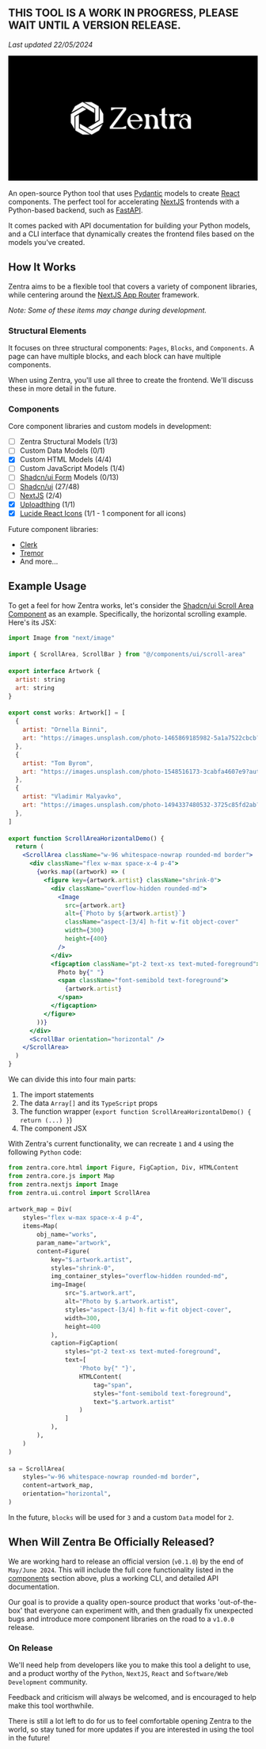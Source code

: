## THIS TOOL IS A WORK IN PROGRESS, PLEASE WAIT UNTIL A VERSION RELEASE.

_Last updated 22/05/2024_

![Logo](/docs/assets/imgs/zentra-logo.jpg)

An open-source Python tool that uses [Pydantic](https://docs.pydantic.dev/latest/) models to create [React](https://react.dev/) components. The perfect tool for accelerating [NextJS](https://nextjs.org/) frontends with a Python-based backend, such as [FastAPI](https://fastapi.tiangolo.com/). 

It comes packed with API documentation for building your Python models, and a CLI interface that dynamically creates the frontend files based on the models you've created.

## How It Works

Zentra aims to be a flexible tool that covers a variety of component libraries, while centering around the [NextJS App Router](https://nextjs.org/docs) framework. 

_Note: Some of these items may change during development._

### Structural Elements

It focuses on three structural components: `Pages`, `Blocks`, and `Components`. A page can have multiple blocks, and each block can have multiple components.

When using Zentra, you'll use all three to create the frontend. We'll discuss these in more detail in the future.

### Components

Core component libraries and custom models in development:

- [ ] Zentra Structural Models (1/3)
- [ ] Custom Data Models (0/1)
- [X] Custom HTML Models (4/4)
- [ ] Custom JavaScript Models (1/4)
- [ ] [Shadcn/ui Form](https://ui.shadcn.com/docs/components/form) Models (0/13)
- [ ] [Shadcn/ui](https://ui.shadcn.com/) (27/48)
- [ ] [NextJS](https://nextjs.org/docs/app/api-reference/components) (2/4)
- [X] [Uploadthing](https://docs.uploadthing.com/getting-started/appdir) (1/1)
- [X] [Lucide React Icons](https://lucide.dev/guide/packages/lucide-react) (1/1 - 1 component for all icons)

Future component libraries:
- [Clerk](https://clerk.com/)
- [Tremor](https://www.tremor.so/)
- And more...

## Example Usage

To get a feel for how Zentra works, let's consider the [Shadcn/ui Scroll Area Component](https://ui.shadcn.com/docs/components/scroll-area) as an example. Specifically, the horizontal scrolling example. Here's its JSX:

```jsx
import Image from "next/image"

import { ScrollArea, ScrollBar } from "@/components/ui/scroll-area"

export interface Artwork {
  artist: string
  art: string
}

export const works: Artwork[] = [
  {
    artist: "Ornella Binni",
    art: "https://images.unsplash.com/photo-1465869185982-5a1a7522cbcb?auto=format&fit=crop&w=300&q=80",
  },
  {
    artist: "Tom Byrom",
    art: "https://images.unsplash.com/photo-1548516173-3cabfa4607e9?auto=format&fit=crop&w=300&q=80",
  },
  {
    artist: "Vladimir Malyavko",
    art: "https://images.unsplash.com/photo-1494337480532-3725c85fd2ab?auto=format&fit=crop&w=300&q=80",
  },
]

export function ScrollAreaHorizontalDemo() {
  return (
    <ScrollArea className="w-96 whitespace-nowrap rounded-md border">
      <div className="flex w-max space-x-4 p-4">
        {works.map((artwork) => (
          <figure key={artwork.artist} className="shrink-0">
            <div className="overflow-hidden rounded-md">
              <Image
                src={artwork.art}
                alt={`Photo by ${artwork.artist}`}
                className="aspect-[3/4] h-fit w-fit object-cover"
                width={300}
                height={400}
              />
            </div>
            <figcaption className="pt-2 text-xs text-muted-foreground">
              Photo by{" "}
              <span className="font-semibold text-foreground">
                {artwork.artist}
              </span>
            </figcaption>
          </figure>
        ))}
      </div>
      <ScrollBar orientation="horizontal" />
    </ScrollArea>
  )
}
```

We can divide this into four main parts:
1. The import statements
2. The data `Array[]` and its `TypeScript` props
3. The function wrapper (`export function ScrollAreaHorizontalDemo() { return (...) }`)
4. The component JSX


With Zentra's current functionality, we can recreate `1` and `4` using the following `Python` code:

```python
from zentra.core.html import Figure, FigCaption, Div, HTMLContent
from zentra.core.js import Map
from zentra.nextjs import Image
from zentra.ui.control import ScrollArea

artwork_map = Div(
    styles="flex w-max space-x-4 p-4",
    items=Map(
        obj_name="works",
        param_name="artwork",
        content=Figure(
            key="$.artwork.artist",
            styles="shrink-0",
            img_container_styles="overflow-hidden rounded-md",
            img=Image(
                src="$.artwork.art",
                alt="Photo by $.artwork.artist",
                styles="aspect-[3/4] h-fit w-fit object-cover",
                width=300,
                height=400
            ),
            caption=FigCaption(
                styles="pt-2 text-xs text-muted-foreground",
                text=[
                    'Photo by{" "}',
                    HTMLContent(
                        tag="span",
                        styles="font-semibold text-foreground",
                        text="$.artwork.artist"
                    )
                ]
            ),
        ),
    )
)

sa = ScrollArea(
    styles="w-96 whitespace-nowrap rounded-md border",
    content=artwork_map,
    orientation="horizontal",
)
```

In the future, `blocks` will be used for `3` and a custom `Data` model for `2`.

## When Will Zentra Be Officially Released?

We are working hard to release an official version (`v0.1.0`) by the end of `May/June 2024`. This will include the full core functionality listed in the [components](#components) section above, plus a working CLI, and detailed API documentation.

Our goal is to provide a quality open-source product that works 'out-of-the-box' that everyone can experiment with, and then gradually fix unexpected bugs and introduce more component libraries on the road to a `v1.0.0` release.

### On Release

We'll need help from developers like you to make this tool a delight to use, and a product worthy of the `Python`, `NextJS`, `React` and `Software/Web Development` community. 

Feedback and criticism will always be welcomed, and is encouraged to help make this tool worthwhile.

There is still a lot left to do for us to feel comfortable opening Zentra to the world, so stay tuned for more updates if you are interested in using the tool in the future! 
